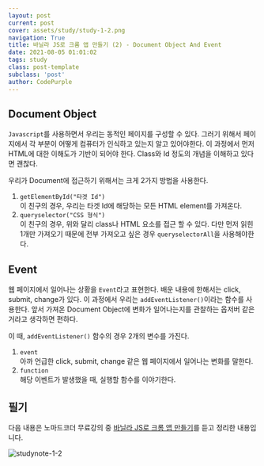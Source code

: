 ```yaml
---
layout: post
current: post
cover: assets/study/study-1-2.png
navigation: True
title: 바닐라 JS로 크롬 앱 만들기 (2) - Document Object And Event
date: 2021-08-05 01:01:02
tags: study
class: post-template
subclass: 'post'
author: CodePurple
---
```


## Document Object
`Javascript`를 사용하면서 우리는 동적인 페이지를 구성할 수 있다. 그러기 위해서 페이지에서 각 부분이 어떻게 컴퓨터가 인식하고 있는지 알고 있어야한다. <!--break-->
이 과정에서 먼저 HTML에 대한 이해도가 기반이 되어야 한다. Class와 Id 정도의 개념을 이해하고 있다면 괜찮다. 
<br>

우리가 Document에 접근하기 위해서는 크게 2가지 방법을 사용한다.
1. `getElementById("타겟 Id")` <br>
이 친구의 경우, 우리는 타겟 Id에 해당하는 모든 HTML element를 가져온다.
2. `queryselector("CSS 형식")` <br>
이 친구의 경우, 위와 달리 class나 HTML 요소를 접근 할 수 있다. 다만 먼저 읽힌 1개만 가져오기 때문에 전부 가져오고 싶은 경우 `queryselectorAll`을 사용해야한다.


## Event
웹 페이지에서 일어나는 상황을 `Event`라고 표현한다. 배운 내용에 한해서는 click, submit, change가 있다. 이 과정에서 우리는 `addEventListener()`이라는 함수를 사용한다. 앞서 가져온 Document Object에 변화가 일어나는지를 관찰하는 옵저버 같은 거라고 생각하면 편하다.
<br>

이 때, `addEventListener()` 함수의 경우 2개의 변수를 가진다.
1. `event` <br>
아까 언급한 click, submit, change 같은 웹 페이지에서 일어나는 변화를 말한다.
2. `function` <br>
해당 이벤트가 발생했을 때, 실행할 함수를 이야기한다.

## 필기
 다음 내용은 노마드코더 무료강의 중 [바닐라 JS로 크롬 앱 만들기](https://nomadcoders.co/courses)를 듣고 정리한 내용입니다.

![studynote-1-2](https://user-images.githubusercontent.com/73425926/128354783-a14c406b-dcd5-468a-ab27-456e5e7233bc.jpg)


